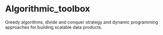 # Algorithmic_toolbox
Greedy algorithms, divide and conquer strategy and dynamic programming approaches for building scalable data products.
